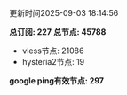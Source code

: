 更新时间2025-09-03 18:14:56

**总订阅: 227**
**总节点: 45788**
- vless节点: 21086
- hysteria2节点: 19

**google ping有效节点: 297**
